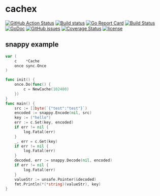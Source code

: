 # cachex

[![GitHub Action Status](https://github.com/Liberxue/cachex/workflows/Tests/badge.svg)](https://github.com/Liberxue/cachex/actions?query=workflow%3ATests)
[![Build status](https://circleci.com/gh/Liberxue/cachex/tree/main.svg?style=shield&circle-token=14b3bd789e93258fc2e7a90a26337db82ce20514)](https://circleci.com/gh/Liberxue/cachex)
[![Go Report Card](https://goreportcard.com/badge/github.com/Liberxue/cachex)](https://goreportcard.com/report/github.com/Liberxue/cachex)
[![Build Status](https://travis-ci.org/Liberxue/cachex.svg?branch=master)](https://travis-ci.org/github/Liberxue/cachex)
[![GoDoc](https://godoc.org/github.com/Liberxue/cachex?status.svg)](https://godoc.org/github.com/Liberxue/cachex)
[![GitHub issues](https://img.shields.io/github/issues/Liberxue/cachex.svg)](https://github.com/Liberxue/cachex/issues)
[![Coverage Status](https://coveralls.io/repos/github/Liberxue/cachex/badge.svg)](https://coveralls.io/github/Liberxue/cachex)
[![license](https://img.shields.io/github/license/Liberxue/cachex.svg?maxAge=2592000)](https://github.com/Liberxue/cachex/blob/main/LICENSE)

## snappy example 
```go
var (
	c    *Cache
	once sync.Once
)

func init() {
	once.Do(func() {
		c = NewCache(102400)
	})
}
func main() {
	src := []byte(`{"test":"test"}`)
	encoded := snappy.Encode(nil, src)
	key := ("hello")
	err := c.Set(key, encoded)
	if err != nil {
		log.Fatal(err)
	}
	_, err = c.Get(key)
	if err != nil {
		log.Fatal(err)
	}
	decoded, err := snappy.Decode(nil, encoded)
	if err != nil {
		log.Fatal(err)
	}
	valueStr := unsafe.Pointer(&decoded)
	fmt.Println(*(*string)(valueStr), key)
}
```